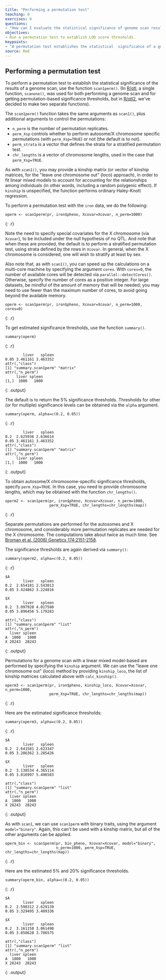 ```yaml
---
title: "Performing a permutation test"
teaching: 0
exercises: 0
questions:
- "How can I evaluate the statistical significance of genome scan results?"
objectives:
- Run a permutation test to establish LOD score thresholds.
keypoints:
- "A permutation test establishes the statistical  significance of a genome scan."
source: Rmd
---
```





## Performing a permutation test

To perform a permutation test to establish the statistical significance of
the results of a genome scan, use the function `scan1perm()`. (In
[R/qtl](http://rqtl.org), a single function, `scanone()`, was used for
both performing a genome scan and for getting permutation-based
significance thresholds, but in [R/qtl2](http://kbroman.org/qtl2),
we've decided to make two separate functions).

The `scan1perm()` function takes the same arguments as `scan1()`, plus
additional arguments to control the permutations:

- `n_perm` is the number of permutation replicates.
- `perm_Xsp` controls whether to perform autosome/X chromosome
  specific permutations (with `perm_Xsp=TRUE`) or not (the default is
  to not).
- `perm_strata` is a vector that defines the strata for a stratified permutation
  test.
- `chr_lengths` is a vector of chromosome lengths, used in the case
  that `perm_Xsp=TRUE`.

As with `scan1()`, you may provide a kinship matrix (or vector of
kinship matrices, for the "leave one chromosome out" (loco) approach),
in order to fit linear mixed models to account for accounting for the
relationships among individuals (in other words, including a random
polygenic effect). If `kinship` is unspecified, the function performs
ordinary Haley-Knott regression.



To perform a permutation test with the `iron` data, we do the following:


~~~
operm <- scan1perm(pr, iron$pheno, Xcovar=Xcovar, n_perm=1000)
~~~
{: .r}

Note the need to specify special covariates for the X chromosome (via
`Xcovar`), to be included under the null hypothesis of no QTL.
And note that when these are provided, the default is to perform a
stratified permutation test, using strata defined by the rows in
`Xcovar`. In general, when the X chromosome is considered, one will
wish to stratify at least by sex.

Also note that, as with `scan1()`, you can speed up the calculations on a multi-core
machine by specifying the argument `cores`. With `cores=0`, the number
of available cores will be detected via `parallel::detectCores()`.
Otherwise, specify the number of cores as a positive integer.
For large datasets, be mindful of the amount of memory that will be
needed; you may need to use fewer than the maximum number of cores,
to avoid going beyond the available memory.


~~~
operm <- scan1perm(pr, iron$pheno, Xcovar=Xcovar, n_perm=1000, cores=0)
~~~
{: .r}

To get estimated significance thresholds, use the function
`summary()`.




~~~
summary(operm)
~~~
{: .r}


~~~
        liver   spleen
0.05 3.461161 3.463352
attr(,"class")
[1] "summary.scan1perm" "matrix"           
attr(,"n_perm")
     liver spleen
[1,]  1000   1000
~~~
{: .output}

The default is to return the 5% significance thresholds. Thresholds for
other (or for multiple) significance levels can be obtained via the
`alpha` argument.




~~~
summary(operm, alpha=c(0.2, 0.05))
~~~
{: .r}


~~~
        liver   spleen
0.2  2.625936 2.636614
0.05 3.461161 3.463352
attr(,"class")
[1] "summary.scan1perm" "matrix"           
attr(,"n_perm")
     liver spleen
[1,]  1000   1000
~~~
{: .output}

To obtain autosome/X chromosome-specific significance thresholds,
specify `perm_Xsp=TRUE`. In this case, you need to provide chromosome
lengths, which may be obtained with the function `chr_lengths()`.




~~~
operm2 <- scan1perm(pr, iron$pheno, Xcovar=Xcovar, n_perm=1000,
                    perm_Xsp=TRUE, chr_lengths=chr_lengths(map))
~~~
{: .r}

Separate permutations are performed for the autosomes and X
chromosome, and considerably more permutation replicates are needed
for the X chromosome. The computations take about twice as much time.
See [Broman et al. (2006) Genetics
174:2151-2158](https://www.ncbi.nlm.nih.gov/pubmed/17028340).

The significance thresholds are again derived via `summary()`:




~~~
summary(operm2, alpha=c(0.2, 0.05))
~~~
{: .r}


~~~
$A
        liver   spleen
0.2  2.654181 2.543013
0.05 3.424862 3.224816

$X
        liver   spleen
0.2  3.097920 4.017580
0.05 3.896456 5.179283

attr(,"class")
[1] "summary.scan1perm" "list"             
attr(,"n_perm")
  liver spleen
A  1000   1000
X 28243  28243
~~~
{: .output}

Permutations for a genome scan with a linear mixed model-based are
performed by specifying the `kinship` argument. We can
use the "leave one chromosome out" (loco) method by providing
`kinship_loco`, the list of kinship matrices calculated above with
`calc_kinship()`.




~~~
operm3 <- scan1perm(pr, iron$pheno, kinship_loco, Xcovar=Xcovar, n_perm=1000,
                    perm_Xsp=TRUE, chr_lengths=chr_lengths(map))
~~~
{: .r}

Here are the estimated significance thresholds:




~~~
summary(operm3, alpha=c(0.2, 0.05))
~~~
{: .r}


~~~
$A
        liver   spleen
0.2  2.641581 2.623347
0.05 3.286362 3.285426

$X
        liver   spleen
0.2  3.138534 4.365114
0.05 3.816997 5.496583

attr(,"class")
[1] "summary.scan1perm" "list"             
attr(,"n_perm")
  liver spleen
A  1000   1000
X 28243  28243
~~~
{: .output}

As with `scan1`, we can use `scan1perm` with binary traits, using the
argument `model="binary"`. Again, this can't be used with a kinship
matrix, but all of the other arguments can be applied.


~~~
operm_bin <- scan1perm(pr, bin_pheno, Xcovar=Xcovar, model="binary",
                       n_perm=1000, perm_Xsp=TRUE, chr_lengths=chr_lengths(map))
~~~
{: .r}

Here are the estimated 5% and 20% significance thresholds.




~~~
summary(operm_bin, alpha=c(0.2, 0.05))
~~~
{: .r}


~~~
$A
        liver   spleen
0.2  2.598312 2.629139
0.05 3.329495 3.409336

$X
        liver   spleen
0.2  3.161158 3.061490
0.05 3.858628 3.766575

attr(,"class")
[1] "summary.scan1perm" "list"             
attr(,"n_perm")
  liver spleen
A  1000   1000
X 28243  28243
~~~
{: .output}
